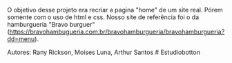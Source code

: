 O objetivo desse projeto era recriar a pagina "home" de um site real. Pórem somente com o uso de html e css.
Nosso site de referência foi o da hamburgueria "Bravo burguer"(https://bravohambugueria.com.br/bravohamburgueria/bravohamburgueria?dd=menu).

Autores: Rany Rickson, Moises Luna, Arthur Santos
#   E s t u d i o b o t t o n  
 